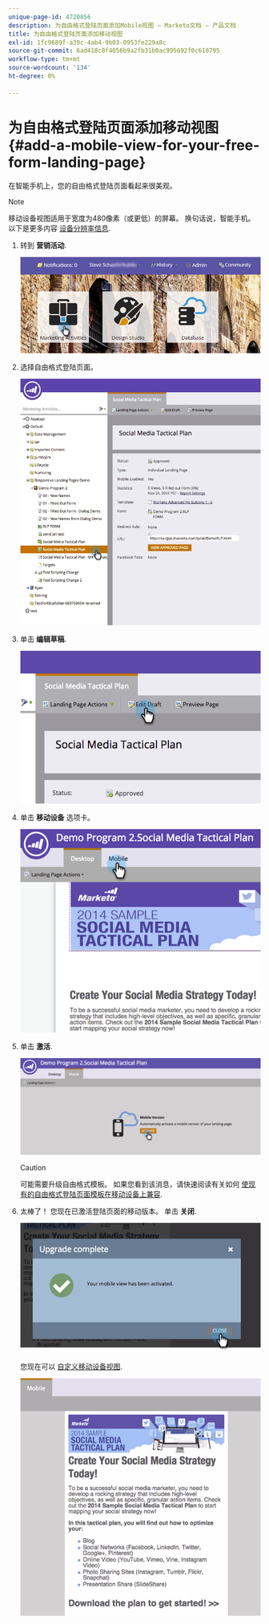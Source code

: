 ```yaml
---
unique-page-id: 4720856
description: 为自由格式登陆页面添加Mobile视图 — Marketo文档 — 产品文档
title: 为自由格式登陆页面添加移动视图
exl-id: 1fc9689f-a39c-4ab4-9b03-0953fe229a8c
source-git-commit: 6ad418c8f4056b9a2fb31b0ac995692f0c618795
workflow-type: tm+mt
source-wordcount: '134'
ht-degree: 0%

---
```


# 为自由格式登陆页面添加移动视图 {#add-a-mobile-view-for-your-free-form-landing-page}

在智能手机上，您的自由格式登陆页面看起来很美观。

>[!NOTE]
>
>移动设备视图适用于宽度为480像素（或更低）的屏幕。 换句话说，智能手机。 以下是更多内容 [设备分辨率信息](https://www.mydevice.io/).

1. 转到 **营销活动**.

   ![](assets/login-marketing-activities-3.png)

1. 选择自由格式登陆页面。

   ![](assets/choose-landing-page.jpg)

1. 单击 **编辑草稿**.

   ![](assets/image2015-1-22-15-3a38-3a12.png)

1. 单击 **移动设备** 选项卡。

   ![](assets/image2015-1-22-16-3a46-3a10.png)

1. 单击 **激活**.

   ![](assets/image2015-1-22-15-3a48-3a47.png)

   >[!CAUTION]
   >
   >可能需要升级自由格式模板。 如果您看到该消息，请快速阅读有关如何 [使现有的自由格式登陆页面模板在移动设备上兼容](/help/marketo/product-docs/demand-generation/landing-pages/landing-page-templates/make-an-existing-free-form-landing-page-template-mobile-compatible.md).

1. 太棒了！ 您现在已激活登陆页面的移动版本。 单击 **关闭**.

   ![](assets/image2015-1-22-16-3a44-3a37.png)

   您现在可以 [自定义移动设备视图](/help/marketo/product-docs/demand-generation/landing-pages/free-form-landing-pages/customize-mobile-view-for-your-free-form-landing-page.md).

   ![](assets/image2015-1-22-16-3a47-3a16.png)
